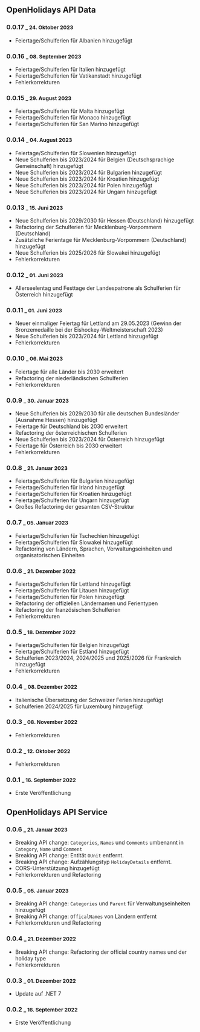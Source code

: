 ## OpenHolidays API Data

### 0.0.17 <small>_ 24. Oktober 2023</small>

- Feiertage/Schulferien für Albanien hinzugefügt

### 0.0.16 <small>_ 08. September 2023</small>

- Feiertage/Schulferien für Italien hinzugefügt
- Feiertage/Schulferien für Vatikanstadt hinzugefügt
- Fehlerkorrekturen

### 0.0.15 <small>_ 29. August 2023</small>

- Feiertage/Schulferien für Malta hinzugefügt
- Feiertage/Schulferien für Monaco hinzugefügt
- Feiertage/Schulferien für San Marino hinzugefügt

### 0.0.14 <small>_ 04. August 2023</small>

- Feiertage/Schulferien für Slowenien hinzugefügt
- Neue Schulferien bis 2023/2024 für Belgien (Deutschsprachige Gemeinschaft) hinzugefügt
- Neue Schulferien bis 2023/2024 für Bulgarien hinzugefügt
- Neue Schulferien bis 2023/2024 für Kroatien hinzugefügt
- Neue Schulferien bis 2023/2024 für Polen hinzugefügt
- Neue Schulferien bis 2023/2024 für Ungarn hinzugefügt

### 0.0.13 <small>_ 15. Juni 2023</small>

- Neue Schulferien bis 2029/2030 für Hessen (Deutschland) hinzugefügt
- Refactoring der Schulferien für Mecklenburg-Vorpommern (Deutschland)
- Zusätzliche Ferientage für Mecklenburg-Vorpommern (Deutschland) hinzugefügt
- Neue Schulferien bis 2025/2026 für Slowakei hinzugefügt
- Fehlerkorrekturen

### 0.0.12 <small>_ 01. Juni 2023</small>

- Allerseelentag und Festtage der Landespatrone als Schulferien für Österreich hinzugefügt

### 0.0.11 <small>_ 01. Juni 2023</small>

- Neuer einmaliger Feiertag für Lettland am 29.05.2023 (Gewinn der Bronzemedaille bei der Eishockey-Weltmeisterschaft 2023) 
- Neue Schulferien bis 2023/2024 für Lettland hinzugefügt
- Fehlerkorrekturen

### 0.0.10 <small>_ 06. Mai 2023</small>

- Feiertage für alle Länder bis 2030 erweitert
- Refactoring der niederländischen Schulferien
- Fehlerkorrekturen

### 0.0.9 <small>_ 30. Januar 2023</small>

- Neue Schulferien bis 2029/2030 für alle deutschen Bundesländer (Ausnahme Hessen) hinzugefügt
- Feiertage für Deutschland bis 2030 erweitert
- Refactoring der österreichischen Schulferien
- Neue Schulferien bis 2023/2024 für Österreich hinzugefügt
- Feiertage für Österreich bis 2030 erweitert
- Fehlerkorrekturen

### 0.0.8 <small>_ 21. Januar 2023</small>

- Feiertage/Schulferien für Bulgarien hinzugefügt
- Feiertage/Schulferien für Irland hinzugefügt
- Feiertage/Schulferien für Kroatien hinzugefügt
- Feiertage/Schulferien für Ungarn hinzugefügt
- Großes Refactoring der gesamten CSV-Struktur

### 0.0.7 <small>_ 05. Januar 2023</small>

- Feiertage/Schulferien für Tschechien hinzugefügt
- Feiertage/Schulferien für Slowakei hinzugefügt
- Refactoring von Ländern, Sprachen, Verwaltungseinheiten und organisatorischen Einheiten

### 0.0.6 <small>_ 21. Dezember 2022</small>

- Feiertage/Schulferien für Lettland hinzugefügt
- Feiertage/Schulferien für Litauen hinzugefügt
- Feiertage/Schulferien für Polen hinzugefügt
- Refactoring der offiziellen Ländernamen und Ferientypen
- Refactoring der französischen Schulferien
- Fehlerkorrekturen

### 0.0.5 <small>_ 18. Dezember 2022</small>

- Feiertage/Schulferien für Belgien hinzugefügt
- Feiertage/Schulferien für Estland hinzugefügt
- Schulferien 2023/2024, 2024/2025 und 2025/2026 für Frankreich hinzugefügt
- Fehlerkorrekturen

### 0.0.4 <small>_ 08. Dezember 2022</small>

- Italienische Übersetzung der Schweizer Ferien hinzugefügt
- Schulferien 2024/2025 für Luxemburg hinzugefügt

### 0.0.3 <small>_ 08. November 2022</small>

- Fehlerkorrekturen

### 0.0.2 <small>_ 12. Oktober 2022</small>

- Fehlerkorrekturen

### 0.0.1 <small>_ 16. September 2022</small>

- Erste Veröffentlichung

## OpenHolidays API Service

### 0.0.6 <small>_ 21. Januar 2023</small>

- Breaking API change: `Categories`, `Names` und `Comments` umbenannt in `Category`, `Name` und `Comment` 
- Breaking API change: Entität `OUnit` entfernt. 
- Breaking API change: Aufzählungstyp `HolidayDetails` entfernt. 
- CORS-Unterstützung hinzugefügt
- Fehlerkorrekturen und Refactoring

### 0.0.5 <small>_ 05. Januar 2023</small>

- Breaking API change: `Categories` und `Parent` für Verwaltungseinheiten hinzugefügt
- Breaking API change: `OfficalNames` von Ländern entfernt
- Fehlerkorrekturen und Refactoring

### 0.0.4 <small>_ 21. Dezember 2022</small>

- Breaking API change: Refactoring der official country names und der holiday type
- Fehlerkorrekturen 

### 0.0.3 <small>_ 01. Dezember 2022</small>

- Update auf .NET 7

### 0.0.2 <small>_ 16. September 2022</small>

- Erste Veröffentlichung